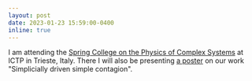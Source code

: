 ```yaml
---
layout: post
date: 2023-01-23 15:59:00-0400
inline: true
---
```


I am attending the [Spring College on the Physics of Complex Systems](https://indico.ictp.it/event/10059/) at ICTP in Trieste, Italy. There I will also be presenting [a poster](https://thomasrobiglio.github.io/assets/pdf/draft_interacting_simplagion_poster.pdf) on our work "Simplicially driven simple contagion". 
